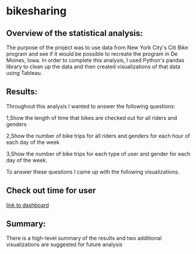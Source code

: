 # bikesharing
## Overview of the statistical analysis:

The purpose of the project was to use data from New York City's Citi Bike program and see if it would be possible to recreate the program in De Moines, Iowa. In order to complete this analysis, I used Python's pandas library to clean up the data and then created visualizations of that data using Tableau.

## Results:
Throughout this analysis I wanted to answer the following questions:

1,Show the length of time that bikes are checked out for all riders and genders

2,Show the number of bike trips for all riders and genders for each hour of each day of the week

3,Show the number of bike trips for each type of user and gender for each day of the week.

To answer these questions I came up with the following visualizations.

## Check out time for user


[link to dashboard](https://public.tableau.com/profile/vita6702#!/vizhome/NYCCitiBikeAnalysis_16108106789110/NYCCitiBike?publish=yes)

## Summary:

There is a high-level summary of the results and two additional visualizations are suggested for future analysis 
